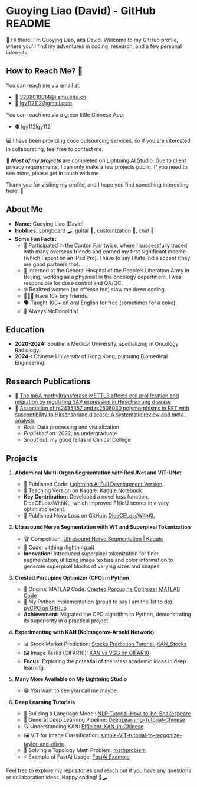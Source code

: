# Guoying Liao (David) - GitHub README

👋 Hi there! I'm Guoying Liao, aka David. Welcome to my GitHub profile, where you'll find my adventures in coding, research, and a few personal interests.

## How to Reach Me? 📧

You can reach me via email at:
- 📩 3208010014@i.smu.edu.cn
- 📩 lgy112112@gmail.com
  
You can reach me via a green little Chinese App:
- 👽 lgy112lgy112

💻 I have been providing code outsourcing services, so if you are interested in collaborating, feel free to contact me.

🌟 **_Most of my projects_** are completed on [Lightning AI Studio](https://lightning.ai/lgy112112/home). Due to client privacy requirements, I can only make a few projects public. If you need to see more, please get in touch with me.

Thank you for visiting my profile, and I hope you find something interesting here! 🙌


## About Me

- **Name:** Guoying Liao (David)
- **Hobbies:** Longboard 🛹, guitar 🎸, customization 🔧, chat 💬
- **Some Fun Facts:**
  - 🌟 Participated in the Canton Fair twice, where I successfully traded with many overseas friends and earned my first significant income (which I spent on an iPad Pro). I have to say I hate India accent (they are good partners tho).
  - 🏥 Interned at the General Hospital of the People’s Liberation Army in Beijing, working as a physicist in the oncology department. I was responsible for dose control and QA/QC.
  - 🤓 Realized women (no offense but) slow me down coding.
  - 🧑‍🤝‍🧑 Have 10+ boy friends.
  - 🗣️ Taught 100+ on oral English for free (sometimes for a coke).
  - 🍔 Always McDonald's!

## Education

- **2020-2024:** Southern Medical University, specializing in Oncology Radiology.
- **2024-:** Chinese University of Hong Kong, pursuing Biomedical Engineering.

## Research Publications

- 📄 [The m6A methyltransferase METTL3 affects cell proliferation and migration by regulating YAP expression in Hirschsprung disease](https://link.springer.com/article/10.1007/s00383-023-05421-1)
- 📄 [Association of rs2435357 and rs2506030 polymorphisms in RET with susceptibility to Hirschsprung disease: A systematic review and meta-analysis](https://www.frontiersin.org/journals/pediatrics/articles/10.3389/fped.2022.1030933/full)
  - *Role:* Data processing and visualization
  - *Published on:* 2022, as undergraduate
  - *Shout out:* my good fellas in Clinical College

## Projects

1. **Abdominal Multi-Organ Segmentation with ResUNet and ViT-UNet**
   - 📂 Published Code: [Lightning AI Full Development Version](https://lightning.ai/lgy112112/studios/graduation-unet)
   - 📂 Teaching Version on Kaggle: [Kaggle Notebook](https://www.kaggle.com/code/liaoguoying/smu-dataset-dl-update-with-new-dataset)
   - **Key Contribution:** Developed a novel loss function, DiceCELossWithKL, which improved F1/IoU scores in a very optimistic extent.
   - 🚀 Published Nova Loss on GitHub: [DiceCELossWithKL](https://github.com/lgy112112/DiceCELossWithKL)

2. **Ultrasound Nerve Segmentation with ViT and Superpixel Tokenization**
   - 🏆 Competition: [Ultrasound Nerve Segmentation | Kaggle](https://www.kaggle.com/competitions/ultrasound-nerve-segmentation/overview)
   - 📂 Code: [vitthing (lightning.ai)](https://lightning.ai/lgy112112/studios/vitthing)
   - **Innovation:** Introduced superpixel tokenization for finer segmentation, utilizing image texture and color information to generate superpixel blocks of varying sizes and shapes.

3. **Crested Porcupine Optimizer (CPO) in Python**
   - 📄 Original MATLAB Code: [Crested Porcupine Optimizer MATLAB Code](https://drive.matlab.com/sharing/24c48ec7-bfd5-4c22-9805-42b7c394c691/)
   - 🐍 My Python Implementation (proud to say I am the 1st to do): [pyCPO on GitHub](https://github.com/lgy112112/pyCPO)
   - **Achievement:** Migrated the CPO algorithm to Python, demonstrating its superiority in a practical project.

4. **Experimenting with KAN (Kolmogorov-Arnold Network)**
   - 📊 Stock Market Prediction: [Stocks Prediction Tutorial](https://github.com/lgy112112/Stocks_Prediction_Tutorial), [KAN_Stocks](https://github.com/lgy112112/KAN_Stocks)
   - 🖼️ Image Tasks (CIFAR10): [KAN vs VGG on CIFAR10](https://github.com/lgy112112/KANvsVGGonCIFAR10)
   - **Focus:** Exploring the potential of the latest academic ideas in deep learning.
     
5. **Many More Available on My Lightning Studio**
   - 😁 You want to see you call me maybe.

7. **Deep Learning Tutorials**
   - 📝 Building a Language Model: [NLP-Tutorial-How-to-be-Shakespeare](https://github.com/lgy112112/NLP-Tutorial-How-to-be-Shakesapeare)
   - 🧠 General Deep Learning Pipeline: [DeepLearning-Tutorial-Chinese](https://github.com/lgy112112/DeepLearning-Tutorial-Chinese)
   - 🔍 Understanding KAN: [Efficient-KAN-in-Chinese](https://github.com/lgy112112/Efficient-KAN-in-Chinese)
   - 🖼️ ViT for Image Classification: [simple-ViT-tutorial-to-recognize-taylor-and-olivia](https://github.com/lgy112112/simple-ViT-tutorial-to-recognize-taylor-and-olivia)
   - 📐 Solving a Topology Math Problem: [mathproblem](https://github.com/lgy112112/mathproblem)
   - ⚡ Example of FastAi Usage: [FastAi Example](https://github.com/lgy112112/FastAi-Example)

Feel free to explore my repositories and reach out if you have any questions or collaboration ideas. Happy coding! 🎸🛹
